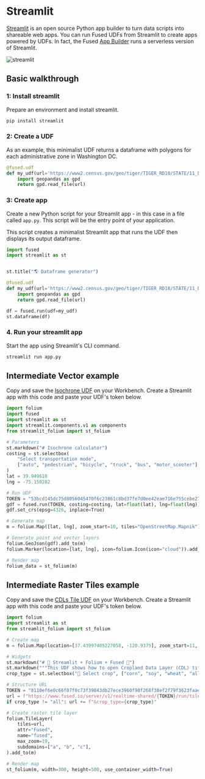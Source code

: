 # Streamlit

[Streamlit](https://streamlit.io/) is an open source Python app builder to turn data scripts into shareable web apps. You can run Fused UDFs from Streamlit to create apps powered by UDFs. In fact, the Fused [App Builder](/workbench/app-builder/) runs a serverless version of Streamlit.

![streamlit](https://fused-magic.s3.us-west-2.amazonaws.com/docs_assets/gifs/streamlit_leaflet.gif)

## Basic walkthrough

### 1: Install streamlit

Prepare an environment and install streamlit.

```bash
pip install streamlit
```

### 2: Create a UDF

As an example, this minimalist UDF returns a dataframe with polygons for each administrative zone in Washington DC.

```python showLineNumbers
@fused.udf
def my_udf(url='https://www2.census.gov/geo/tiger/TIGER_RD18/STATE/11_DISTRICT_OF_COLUMBIA/11/tl_rd22_11_bg.zip'):
    import geopandas as gpd
    return gpd.read_file(url)
```

### 3: Create app

Create a new Python script for your Streamlit app - in this case in a file called `app.py`. This script will be the entry point of your application.

This script creates a minimalist Streamlit app that runs the UDF then displays its output dataframe.

```python showLineNumbers
import fused
import streamlit as st


st.title("🌎 Dataframe generator")

@fused.udf
def my_udf(url='https://www2.census.gov/geo/tiger/TIGER_RD18/STATE/11_DISTRICT_OF_COLUMBIA/11/tl_rd22_11_bg.zip'):
    import geopandas as gpd
    return gpd.read_file(url)

df = fused.run(udf=my_udf)
st.dataframe(df)
```

### 4. Run your streamlit app

Start the app using Streamlit's CLI command.

```bash
streamlit run app.py
```


## Intermediate Vector example

Copy and save the [Isochrone UDF](https://github.com/fusedio/udfs/tree/main/public/Get_Isochrone) on your Workbench. Create a Streamlit app with this code and paste your UDF's token below.

```python showLineNumbers
import folium
import fused
import streamlit as st
import streamlit.components.v1 as components
from streamlit_folium import st_folium

# Parameters
st.markdown("# Isochrone calculator")
costing = st.selectbox(
    "Select transportation mode",
    ["auto", "pedestrian", "bicycle", "truck", "bus", "motor_scooter"],
)
lat = 39.949610
lng = -75.150282

# Run UDF
TOKEN = "53bcd145dc75d8056045470f6c23861c8bd37fe7d0ee42eae716e755cebe2765"
gdf = fused.run(TOKEN, costing=costing, lat=float(lat), lng=float(lng))
gdf.set_crs(epsg=4326, inplace=True)

# Generate map
m = folium.Map([lat, lng], zoom_start=10, tiles="OpenStreetMap.Mapnik")

# Generate point and vector layers
folium.GeoJson(gdf).add_to(m)
folium.Marker(location=[lat, lng], icon=folium.Icon(icon="cloud")).add_to(m)

# Render map
folium_data = st_folium(m)
```


## Intermediate Raster Tiles example

Copy and save the [CDLs Tile UDF](https://github.com/fusedio/udfs/tree/main/public/CDLs_Tile_Example) on your Workbench. Create a Streamlit app with this code and paste your UDF's token below.



```python showLineNumbers
import folium
import streamlit as st
from streamlit_folium import st_folium

# Create map
m = folium.Map(location=[37.43997405227058, -120.9375], zoom_start=11, tiles="Stadia.AlidadeSmoothDark")

# Widgets
st.markdown("# 🚀 Streamlit + Folium + Fused 🚀")
st.markdown("""This UDF shows how to open Cropland Data Layer (CDL) tiff files. The CDL is a categorical land cover dataset that provides information about the types of crops and land cover on agricultural lands in the United States. The CDL is produced by the United States Department of Agriculture (USDA) National Agricultural Statistics Service (NASS) on an annual basis.""")
crop_type = st.selectbox("🌽 Select crop", ["corn", "soy", "wheat", "all", "almond", "grass"])

# Structure URL
TOKEN = "8110ef6e0c66f07f0c73f39843db27ece3960f98f268f38ef2f79f3623faae01"
url = f"https://www.fused.io/server/v1/realtime-shared/{TOKEN}/run/tiles/{{z}}/{{x}}/{{y}}?dtype_out_raster=png"
if crop_type != "all": url += f"&crop_type={crop_type}"

# Create raster tile layer
folium.TileLayer(
    tiles=url,
    attr="Fused",
    name="fused",
    max_zoom=19,
    subdomains=["a", "b", "c"],
).add_to(m)

# Render map
st_folium(m, width=300, height=500, use_container_width=True)
```
